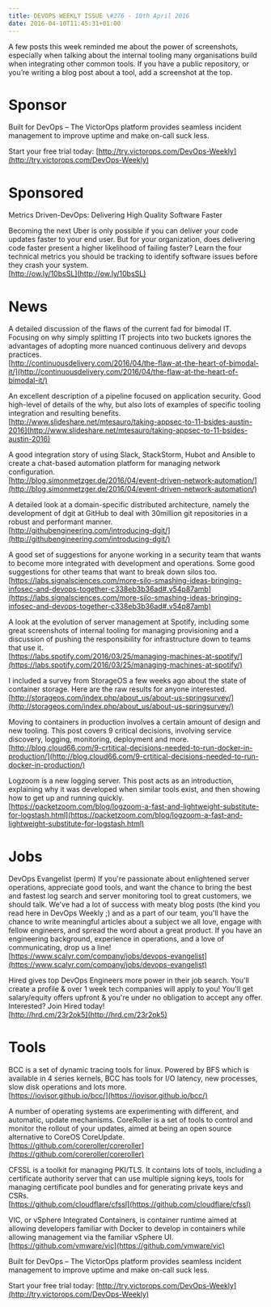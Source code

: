 ```yaml
---
title: DEVOPS WEEKLY ISSUE \#276 - 10th April 2016 
date: 2016-04-10T11:45:31+01:00
---
```


A few posts this week reminded me about the power of screenshots, especially when talking about the internal tooling many organisations build when integrating other common tools. If you have a public repository, or you’re writing a blog post about a tool, add a screenshot at the top.


Sponsor
======

Built for DevOps – The VictorOps platform provides seamless incident management to improve uptime and make on-call suck less.

Start your free trial today: [http://try.victorops.com/DevOps-Weekly](http://try.victorops.com/DevOps-Weekly)


Sponsored
========

Metrics Driven-DevOps: Delivering High Quality Software Faster

Becoming the next Uber is only possible if you can deliver your code updates faster to your end user. But for your organization, does delivering code faster present a higher likelihood of failing faster? Learn the four technical metrics you should be tracking to identify software issues before they crash your system.
<br>[http://ow.ly/10bsSL](http://ow.ly/10bsSL)


News
====

A detailed discussion of the flaws of the current fad for bimodal IT. Focusing on why simply splitting IT projects into two buckets ignores the advantages of adopting more nuanced continuous delivery and devops practices.
<br>[http://continuousdelivery.com/2016/04/the-flaw-at-the-heart-of-bimodal-it/](http://continuousdelivery.com/2016/04/the-flaw-at-the-heart-of-bimodal-it/)


An excellent description of a pipeline focused on application security. Good high-level of details of the why, but also lots of examples of specific tooling integration and resulting benefits.
<br>[http://www.slideshare.net/mtesauro/taking-appsec-to-11-bsides-austin-2016](http://www.slideshare.net/mtesauro/taking-appsec-to-11-bsides-austin-2016)


A good integration story of using Slack, StackStorm, Hubot and Ansible to create a chat-based automation platform for managing network configuration.
<br>[http://blog.simonmetzger.de/2016/04/event-driven-network-automation/](http://blog.simonmetzger.de/2016/04/event-driven-network-automation/)


A detailed look at a domain-specific distributed architecture, namely the development of dgit at GitHub to deal with 30million git repositories in a robust and performant manner.
<br>[http://githubengineering.com/introducing-dgit/](http://githubengineering.com/introducing-dgit/)


A good set of suggestions for anyone working in a security team that wants to become more integrated with development and operations. Some good suggestions for other teams that want to break down silos too.
<br>[https://labs.signalsciences.com/more-silo-smashing-ideas-bringing-infosec-and-devops-together-c338eb3b36ad#.v54p87amb](https://labs.signalsciences.com/more-silo-smashing-ideas-bringing-infosec-and-devops-together-c338eb3b36ad#.v54p87amb)


A look at the evolution of server management at Spotify, including some great screenshots of internal tooling for managing provisioning and a discussion of pushing the responsibility for infrastructure down to teams that use it.
<br>[https://labs.spotify.com/2016/03/25/managing-machines-at-spotify/](https://labs.spotify.com/2016/03/25/managing-machines-at-spotify/)


I included a survey from StorageOS a few weeks ago about the state of container storage. Here are the raw results for anyone interested.
<br>[http://storageos.com/index.php/about_us/about-us-springsurvey/](http://storageos.com/index.php/about_us/about-us-springsurvey/)


Moving to containers in production involves a certain amount of design and new tooling. This post covers 9 critical decisions, involving service discovery, logging, monitoring, deployment and more.
<br>[http://blog.cloud66.com/9-crtitical-decisions-needed-to-run-docker-in-production/](http://blog.cloud66.com/9-crtitical-decisions-needed-to-run-docker-in-production/)


Logzoom is a new logging server. This post acts as an introduction, explaining why it was developed when similar tools exist, and then showing how to get up and running quickly.
<br>[https://packetzoom.com/blog/logzoom-a-fast-and-lightweight-substitute-for-logstash.html](https://packetzoom.com/blog/logzoom-a-fast-and-lightweight-substitute-for-logstash.html)


Jobs
====

DevOps Evangelist (perm)
If you're passionate about enlightened server operations, appreciate good tools, and want the chance to bring the best and fastest log search and server monitoring tool to great customers, we should talk. We've had a lot of success with meaty blog posts (the kind you read here in DevOps Weekly ;) and as a part of our team, you'll have the chance to write meaningful articles about a subject we all love, engage with fellow engineers, and spread the word about a great product.  If you have an engineering background, experience in operations, and a love of communicating, drop us a line!
<br>[https://www.scalyr.com/company/jobs/devops-evangelist](https://www.scalyr.com/company/jobs/devops-evangelist)


Hired gives top DevOps Engineers more power in their job search. You'll create a profile & over 1 week tech companies will apply to you! You'll get salary/equity offers upfront & you're under no obligation to accept any offer. Interested? Join Hired today!
<br>[http://hrd.cm/23r2ok5](http://hrd.cm/23r2ok5)


Tools
=====

BCC is a set of dynamic tracing tools for linux. Powered by BFS which is available in 4 series kernels, BCC has tools for I/O latency, new processes, slow disk operations and lots more.
<br>[https://iovisor.github.io/bcc/](https://iovisor.github.io/bcc/)


A number of operating systems are experimenting with different, and automatic, update mechanisms. CoreRoller is a set of tools to control and monitor the rollout of your updates, aimed at being an open source alternative to CoreOS CoreUpdate.
<br>[https://github.com/coreroller/coreroller](https://github.com/coreroller/coreroller)


CFSSL is a toolkit for managing PKI/TLS. It contains lots of tools, including a certificate authority server that can use multiple signing keys, tools for managing certificate pool bundles and for generating private keys and CSRs.
<br>[https://github.com/cloudflare/cfssl](https://github.com/cloudflare/cfssl)


VIC, or vSphere Integrated Containers, is container runtime aimed at allowing developers familiar with Docker to develop in containers while allowing management via the familiar vSphere UI.
<br>[https://github.com/vmware/vic](https://github.com/vmware/vic)


Built for DevOps – The VictorOps platform provides seamless incident management to improve uptime and make on-call suck less.

Start your free trial today: [http://try.victorops.com/DevOps-Weekly](http://try.victorops.com/DevOps-Weekly)



